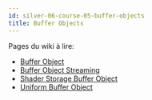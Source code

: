 ```yaml
---
id: silver-06-course-05-buffer-objects
title: Buffer Objects
---
```


Pages du wiki à lire:

- [Buffer Object](https://www.khronos.org/opengl/wiki/Buffer_Object)
- [Buffer Object Streaming](https://www.khronos.org/opengl/wiki/Buffer_Object_Streaming)
- [Shader Storage Buffer Object](https://www.khronos.org/opengl/wiki/Shader_Storage_Buffer_Object)
- [Uniform Buffer Object](https://www.khronos.org/opengl/wiki/Uniform_Buffer_Object)
